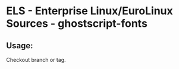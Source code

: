 # ELS - Enterprise Linux/EuroLinux Sources - ghostscript-fonts 
## Usage:
  Checkout branch or tag.

